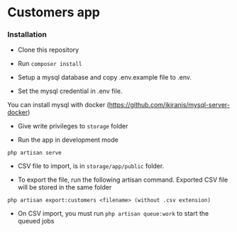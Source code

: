 # Customers app

### Installation

- Clone this repository

- Run ``composer install``

- Setup a mysql database and copy .env.example file to .env.

- Set the mysql credential in .env file.

You can install mysql with docker (https://github.com/ikiranis/mysql-server-docker)

- Give write privileges to ``storage`` folder

- Run the app in development mode

```
php artisan serve
```

- CSV file to import, is in ``storage/app/public`` folder.

- To export the file, run the following artisan command. Exported CSV file will be stored in the same folder

```
php artisan export:customers <filename> (without .csv extension)
```

- On CSV import, you must run ``php artisan queue:work`` to start the queued jobs 
